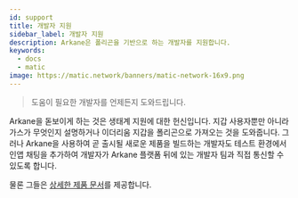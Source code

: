 ```yaml
---
id: support
title: 개발자 지원
sidebar_label: 개발자 지원
description: Arkane은 폴리곤을 기반으로 하는 개발자를 지원합니다.
keywords:
  - docs
  - matic
image: https://matic.network/banners/matic-network-16x9.png
---
```


> 도움이 필요한 개발자를 언제든지 도와드립니다.

Arkane을 돋보이게 하는 것은 생태계 지원에 대한 헌신입니다. 지갑 사용자뿐만 아니라 가스가 무엇인지 설명하거나 이더리움 지갑을 폴리곤으로 가져오는 것을 도와줍니다. 그러나 Arkane을 사용하여 곧 출시될 새로운 제품을 빌드하는 개발자도 테스트 환경에서 인앱 채팅을 추가하여 개발자가 Arkane 플랫폼 뒤에 있는 개발자 팀과 직접 통신할 수 있도록 합니다.

물론 그들은 [상세한 제품 문서](https://arkane.gitbook.io/widget/)를 제공합니다. 
